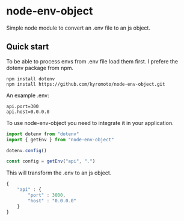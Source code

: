 # node-env-object

Simple node module to convert an .env file to an js object.

## Quick start

To be able to process envs from .env file load them first. I prefere the dotenv package from npm.

```shell
npm install dotenv
npm install https://github.com/kyromoto/node-env-object.git
```

An example .env:

```text
api.port=300
api.host=0.0.0.0
```

To use node-env-object you need to integrate it in your application.

```javascript
import dotenv from "dotenv"
import { getEnv } from "node-env-object"

dotenv.config()

const config = getEnv("api", ".")
```

This will transform the .env to an js object.

```javascript
{
    "api" : {
        "port" : 3000,
        "host" : "0.0.0.0"
    }
}
```
